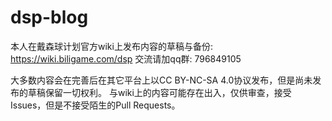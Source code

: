 # dsp-blog

本人在戴森球计划官方wiki上发布内容的草稿与备份: https://wiki.biligame.com/dsp
交流请加qq群: 796849105

大多数内容会在完善后在其它平台上以CC BY-NC-SA 4.0协议发布，但是尚未发布的草稿保留一切权利。
与wiki上的内容可能存在出入，仅供审查，接受Issues，但是不接受陌生的Pull Requests。
